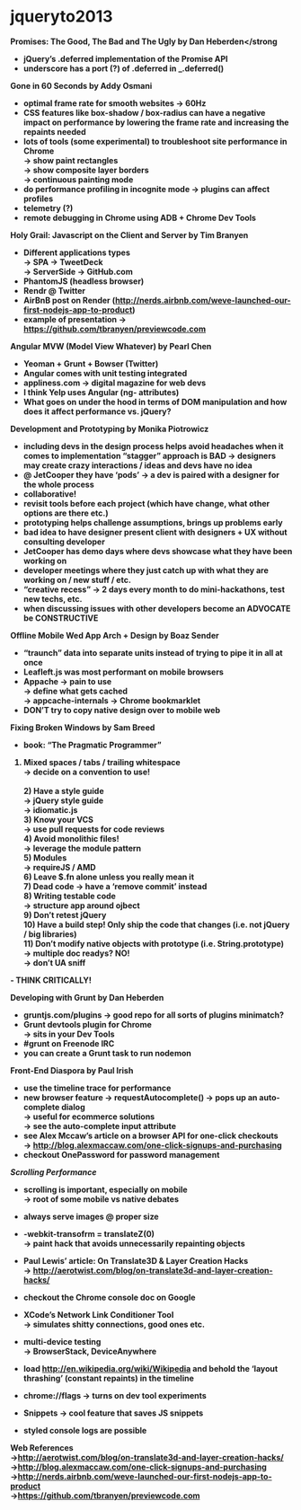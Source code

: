 jqueryto2013
============



<strong>Promises: The Good, The Bad and The Ugly by Dan Heberden</strong
- jQuery’s .deferred implementation of the Promise API
- underscore has a port (?) of .deferred in _.deferred()

<strong>Gone in 60 Seconds by Addy Osmani</strong>
- optimal frame rate for smooth websites → 60Hz
- CSS features like box-shadow / box-radius can have a negative impact on performance by lowering the frame rate and increasing the repaints needed
- lots of tools (some experimental) to troubleshoot site performance in Chrome
    <br>→ show paint rectangles
    <br>→ show composite layer borders
    <br>→ continuous painting mode
- do performance profiling in incognite mode → plugins can affect profiles
- telemetry (?)
- remote debugging in Chrome using ADB + Chrome Dev Tools

<strong>Holy Grail: Javascript on the Client and Server by Tim Branyen</strong>
- Different applications types
    <br>→ SPA → TweetDeck
    <br>→ ServerSide → GitHub.com
- PhantomJS (headless browser)
- Rendr @ Twitter
- AirBnB post on Render (http://nerds.airbnb.com/weve-launched-our-first-nodejs-app-to-product)
- example of presentation → https://github.com/tbranyen/previewcode.com

<strong>Angular MVW (Model View Whatever) by Pearl Chen</strong>
- Yeoman + Grunt + Bowser (Twitter)
- Angular comes with unit testing integrated
- appliness.com →  digital magazine for web devs
- I think Yelp uses Angular (ng- attributes)
- What goes on under the hood in terms of DOM manipulation and how does it affect performance vs. jQuery?

<strong>Development and Prototyping by Monika Piotrowicz</strong>
- including devs in the design process helps avoid headaches when it comes to implementation
“stagger” approach is BAD → designers may create crazy interactions / ideas and devs have no idea
- @ JetCooper they have ‘pods’ → a dev is paired with a designer for the whole process
- collaborative!
- revisit tools before each project (which have change, what other options are there etc.)
- prototyping helps challenge assumptions, brings up problems early
- bad idea to have designer present client with designers + UX without consulting developer
- JetCooper has demo days where devs showcase what they have been working on
- developer meetings where they just catch up with what they are working on / new stuff / etc.
- “creative recess” → 2 days every month to do mini-hackathons, test new techs, etc.
- when discussing issues with other developers become an ADVOCATE
be CONSTRUCTIVE

<strong>Offline Mobile Wed App Arch + Design by Boaz Sender</strong>
- “traunch” data into separate units instead of trying to pipe it in all at once
- Leafleft.js was most performant on mobile browsers
- Appache → pain to use 
    <br>→ define what gets cached
    <br>→ appcache-internals → Chrome bookmarklet
- DON’T try to copy native design over to mobile web

<strong>Fixing Broken Windows by Sam Breed</strong>
- book: “The Pragmatic Programmer”<br>
<ol>
<li>
    Mixed spaces / tabs / trailing whitespace
            <br>→ decide on a convention to use!
</li>
<br>2) Have a style guide
        <br>→ jQuery style guide
        <br>→ idiomatic.js
<br>3) Know your VCS
        <br>→ use pull requests for code reviews
<br>4) Avoid monolithic files!
        <br>→ leverage the module pattern
<br>5) Modules
        <br>→ requireJS / AMD
<br>6) Leave $.fn alone unless you really mean it
<br>7) Dead code → have a ‘remove commit’ instead
<br>8) Writing testable code
        <br>→ structure app around ojbect
<br>9) Don’t retest jQuery
<br>10) Have a build step! Only ship the code that changes (i.e. not jQuery / big libraries)
<br>11) Don’t modify native objects with prototype (i.e. String.prototype)
        <br>→ multiple doc readys? NO!
        <br>→ don’t UA sniff
</ol>
- THINK CRITICALLY!

<strong>Developing with Grunt by Dan Heberden</strong>
- gruntjs.com/plugins → good repo for all sorts of plugins
minimatch?
- Grunt devtools plugin for Chrome
    <br>→ sits in your Dev Tools
- #grunt on Freenode IRC
- you can create a Grunt task to run nodemon

<strong>Front-End Diaspora by Paul Irish</strong>
- use the timeline trace for performance
- new browser feature → requestAutocomplete() → pops up an auto-complete dialog
    <br>→ useful for ecommerce solutions
    <br>→ see the auto-complete input attribute
- see Alex Mccaw’s article on a browser API for one-click checkouts
    <br>→ http://blog.alexmaccaw.com/one-click-signups-and-purchasing 
- checkout OnePassword for password management

<i>Scrolling Performance</i>
- scrolling is important, especially on mobile
    <br>→ root of some mobile vs native debates 
- always serve images @ proper size
- -webkit-transofrm = translateZ(0)
    <br>→ paint hack that avoids unnecessarily repainting objects
- Paul Lewis’ article: On Translate3D & Layer Creation Hacks
    <br>→ http://aerotwist.com/blog/on-translate3d-and-layer-creation-hacks/
- checkout the Chrome console doc on Google 

- XCode’s Network Link Conditioner Tool
    <br>→ simulates shitty connections, good ones etc.
- multi-device testing
    <br>→ BrowserStack, DeviceAnywhere
- load http://en.wikipedia.org/wiki/Wikipedia and behold the ‘layout thrashing’ (constant repaints) in the timeline
- chrome://flags → turns on dev tool experiments
- Snippets → cool feature that saves JS snippets
- styled console logs are possible
 
<strong>Web References</strong><br>
→http://aerotwist.com/blog/on-translate3d-and-layer-creation-hacks/<br>
→http://blog.alexmaccaw.com/one-click-signups-and-purchasing<br>
→http://nerds.airbnb.com/weve-launched-our-first-nodejs-app-to-product<br>
→https://github.com/tbranyen/previewcode.com<br>
